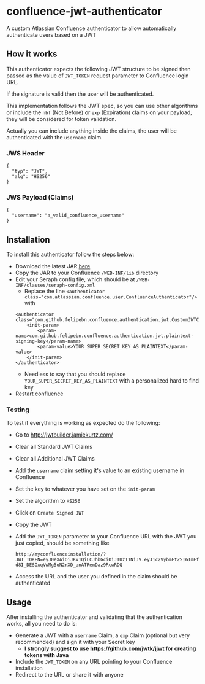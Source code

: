 # confluence-jwt-authenticator

A custom Atlassian Confluence authenticator to allow automatically authenticate users based on a JWT

## How it works

This authenticator expects the following JWT structure to be signed then passed as the value of `JWT_TOKEN` request parameter to Confluence login URL.

If the signature is valid then the user will be authenticated.

This implementation follows the JWT spec, so you can use other algorithms or include the `nbf` (Not Before) or `exp` (Expiration) claims on your payload, they will be considered for token validation.

Actually you can include anything inside the claims, the user will be authenticated with the `username` claim.

### JWS Header

```
{
  "typ": "JWT",
  "alg": "HS256"
}
```

### JWS Payload (Claims)

```
{
  "username": "a_valid_confluence_username"
}
```


## Installation

To install this authenticator follow the steps below:

- Download the latest JAR [here](confluence-authentication-jwt-1.0.0.jar?raw=true)
- Copy the JAR to your Confluence `/WEB-INF/lib` directory
- Edit your Seraph config file, which should be at `/WEB-INF/classes/seraph-config.xml`
	- Replace the line `<authenticator class="com.atlassian.confluence.user.ConfluenceAuthenticator"/>` with
	```
	<authenticator class="com.github.felipebn.confluence.authentication.jwt.CustomJWTConfluenceAuthenticator">
		<init-param>
			<param-name>com.github.felipebn.confluence.authentication.jwt.plaintext-signing-key</param-name>
			<param-value>YOUR_SUPER_SECRET_KEY_AS_PLAINTEXT</param-value>
		</init-param>
	</authenticator>
	```
	- Needless to say that you should replace `YOUR_SUPER_SECRET_KEY_AS_PLAINTEXT` with a personalized hard to find key
- Restart confluence

### Testing

To test if everything is working as expected do the following:

- Go to http://jwtbuilder.jamiekurtz.com/
- Clear all Standard JWT Claims
- Clear all Additional JWT Claims
- Add the `username` claim setting it's value to an existing username in Confluence
- Set the key to whatever you have set on the `init-param`
- Set the algorithm to `HS256`
- Click on `Create Signed JWT`
- Copy the JWT
- Add the `JWT_TOKEN` parameter to your Confluence URL with the JWT you just copied, should be something like

	```
	http://myconfluenceinstallation/?JWT_TOKEN=eyJ0eXAiOiJKV1QiLCJhbGciOiJIUzI1NiJ9.eyJ1c2VybmFtZSI6ImFfdmFsaWRfY29uZmx1ZW5jZV91c2VybmFtZSJ9.cl9-d8I_DESOxqVwMg5oN2rXD_anATRemDaz9RcwRDQ
	```
- Access the URL and the user you defined in the claim should be authenticated
	
## Usage

After installing the authenticator and validating that the authentication works, all you need to do is:

- Generate a JWT with a `username` Claim, a `exp` Claim (optional but very recommended) and sign it with your Secret key
	- **I strongly suggest to use https://github.com/jwtk/jjwt for creating tokens with Java**
- Include the `JWT_TOKEN` on any URL pointing to your Confluence installation
- Redirect to the URL or share it with anyone
